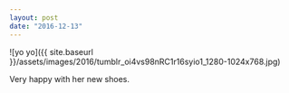 ```yaml
---
layout: post
date: "2016-12-13"
---
```


![yo yo]({{ site.baseurl }}/assets/images/2016/tumblr_oi4vs98nRC1r16syio1_1280-1024x768.jpg)

Very happy with her new shoes.
